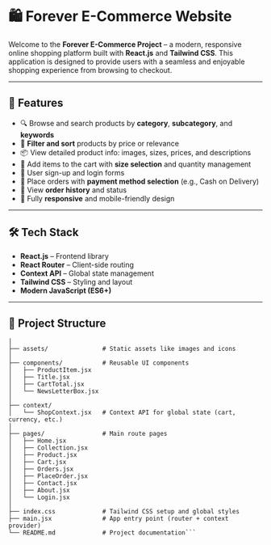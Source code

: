 # 🛍️ Forever E-Commerce Website

Welcome to the **Forever E-Commerce Project** – a modern, responsive online shopping platform built with **React.js** and **Tailwind CSS**. This application is designed to provide users with a seamless and enjoyable shopping experience from browsing to checkout.

---

## 🚀 Features

- 🔍 Browse and search products by **category**, **subcategory**, and **keywords**
- 🧮 **Filter and sort** products by price or relevance
- 📦 View detailed product info: images, sizes, prices, and descriptions
- 🛒 Add items to the cart with **size selection** and quantity management
- 🔐 User sign-up and login forms
- 🧾 Place orders with **payment method selection** (e.g., Cash on Delivery)
- 📄 View **order history** and status
- 📱 Fully **responsive** and mobile-friendly design

---

## 🛠️ Tech Stack

- **React.js** – Frontend library
- **React Router** – Client-side routing
- **Context API** – Global state management
- **Tailwind CSS** – Styling and layout
- **Modern JavaScript (ES6+)**

---

## 📁 Project Structure

```forever-ecommerce/
│
├── assets/               # Static assets like images and icons
│
├── components/           # Reusable UI components
│   ├── ProductItem.jsx
│   ├── Title.jsx
│   ├── CartTotal.jsx
│   └── NewsLetterBox.jsx
│
├── context/
│   └── ShopContext.jsx   # Context API for global state (cart, currency, etc.)
│
├── pages/                # Main route pages
│   ├── Home.jsx
│   ├── Collection.jsx
│   ├── Product.jsx
│   ├── Cart.jsx
│   ├── Orders.jsx
│   ├── PlaceOrder.jsx
│   ├── Contact.jsx
│   ├── About.jsx
│   └── Login.jsx
│
├── index.css             # Tailwind CSS setup and global styles
├── main.jsx              # App entry point (router + context provider)
└── README.md             # Project documentation```

